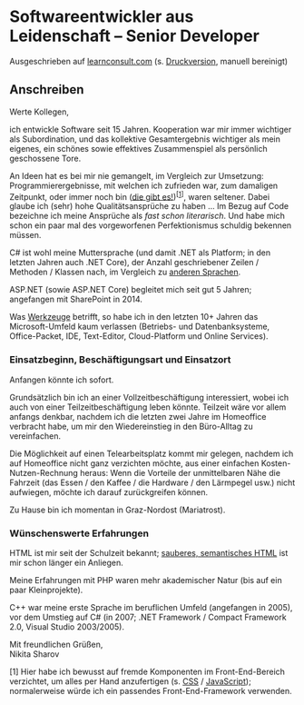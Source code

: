 # Softwareentwickler aus Leidenschaft – Senior Developer

Ausgeschrieben auf [learnconsult.com](https://www.learnconsult.com/softwareentwicklung-graz/_lccms_/_00942/Software-Entwickler-Graz-Senior-Develope.htm?VER=190902103627&LANG=ger&MID=260) (s. [Druckversion](media/softwareentwickler-senior_learnconsult.pdf), manuell bereinigt)

## Anschreiben

Werte Kollegen,

ich entwickle Software seit 15 Jahren. Kooperation war mir immer wichtiger als Subordination, und das kollektive Gesamtergebnis wichtiger als mein eigenes, ein schönes sowie effektives Zusammenspiel als persönlich geschossene Tore.

An Ideen hat es bei mir nie gemangelt, im Vergleich zur Umsetzung: Programmierergebnisse, mit welchen ich zufrieden war, zum damaligen Zeitpunkt, oder immer noch bin ([die gibt es!](https://github.com/235u/website))<sup>[[1]()]</sup>, waren seltener. Dabei glaube ich (sehr) hohe Qualitätsansprüche zu haben ... Im Bezug auf Code bezeichne ich meine Ansprüche als *fast schon literarisch*. Und habe mich schon ein paar mal des vorgeworfenen Perfektionismus schuldig bekennen müssen.

C# ist wohl meine Muttersprache (und damit .NET als Platform; in den letzten Jahren auch .NET Core), der Anzahl geschriebener Zeilen / Methoden / Klassen nach, im Vergleich zu [anderen Sprachen](https://github.com/235u/proposals/blob/master/EzparkTechnology/docs/competence.md#languages).

ASP.NET (sowie ASP.NET Core) begleitet mich seit gut 5 Jahren; angefangen mit SharePoint in 2014.

Was [Werkzeuge]() betrifft, so habe ich in den letzten 10+ Jahren das Microsoft-Umfeld kaum verlassen (Betriebs- und Datenbanksysteme, Office-Packet, IDE, Text-Editor, Cloud-Platform und Online Services).

### Einsatzbeginn, Beschäftigungsart und Einsatzort

Anfangen könnte ich sofort.

Grundsätzlich bin ich an einer Vollzeitbeschäftigung interessiert, wobei ich auch von einer Teilzeitbeschäftigung leben könnte. Teilzeit wäre vor allem anfangs denkbar, nachdem ich die letzten zwei Jahre im Homeoffice verbracht habe, um mir den Wiedereinstieg in den Büro-Alltag zu vereinfachen. 

Die Möglichkeit auf einen Telearbeitsplatz kommt mir gelegen, nachdem ich auf Homeoffice nicht ganz verzichten möchte, aus einer einfachen Kosten-Nutzen-Rechnung heraus: Wenn die Vorteile der unmittelbaren Nähe die Fahrzeit (das Essen / den Kaffee / die Hardware / den Lärmpegel usw.) nicht aufwiegen, möchte ich darauf zurückgreifen können.

Zu Hause bin ich momentan in Graz-Nordost (Mariatrost).

### Wünschenswerte Erfahrungen

HTML ist mir seit der Schulzeit bekannt; [sauberes, semantisches HTML](https://github.com/nikita-sharov/acp) ist mir schon länger ein Anliegen.

Meine Erfahrungen mit PHP waren mehr akademischer Natur (bis auf ein paar Kleinprojekte).

C++ war meine erste Sprache im beruflichen Umfeld (angefangen in 2005), vor dem Umstieg auf C# (in 2007; .NET Framework / Compact Framework 2.0, Visual Studio 2003/2005).

Mit freundlichen Grüßen,  
Nikita Sharov

[1] Hier habe ich bewusst auf fremde Komponenten im Front-End-Bereich verzichtet, um alles per Hand anzufertigen (s. [CSS](https://github.com/235u/website/tree/master/ActinUranium.Web/wwwroot/css) / [JavaScript](https://github.com/235u/website/tree/master/ActinUranium.Web/wwwroot/js)); normalerweise würde ich ein passendes Front-End-Framework verwenden.